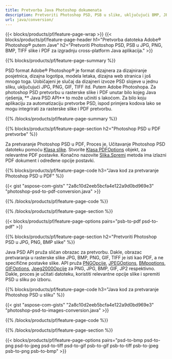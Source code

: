 ```yaml
---
title: Pretvorba Java Photoshop dokumenata
description: Pretvoriti Photoshop PSD, PSB u slike, uključujući BMP, JPG, PNG, TIFF i PDF putem Java knjižnice.
url: java/conversion/
---
```


{{< blocks/products/pf/feature-page-wrap >}}
{{< blocks/products/pf/feature-page-header h1="Pretvorba datoteka Adobe® Photoshop® putem Jave" h2="Pretvoriti Photoshop PSD, PSB u JPG, PNG, BMP, TIFF slike i PDF za izgradnju cross-platform Java aplikacija." >}}

{{% blocks/products/pf/feature-page-summary %}}

PSD format Adobe® Photoshop® je format dizajnera za dizajniranje posjetnica, dizajna logotipa, modela letaka, dizajna web stranica i još mnogo toga. Uobičajeni je slučaj da dizajneri izvoze PSD slojeve u jednu sliku, uključujući JPG, PNG, GIF, TIFF itd. Putem Adobe Photoshopa. Za photoshop PSD pretvorbu u rasterske slike i PDF unutar bilo kojeg Java rješenja, ** Java PSD API** to može učiniti s lakoćom. Za bilo koju aplikaciju za automatizaciju pretvorbe PSD, ispod primjera kodova lako se mogu integrirati za rasterske slike i PDF pretvorbu.

{{% /blocks/products/pf/feature-page-summary %}}

{{% blocks/products/pf/feature-page-section h2="Photoshop PSD u PDF pretvorbe" %}}

Za pretvaranje Photoshop PSD u PDF, Proces je, Učitavanje Photoshop PSD datoteku pomoću [Klasa slike](https://apireference.aspose.com/psd/java/com.aspose.psd/Image). Stvorite [Klasa PDFOptions](https://apireference.aspose.com/psd/java/com.aspose.psd.imageoptions/PdfOptions) objekt, za relevantne PDF postavke. Konačno nazovite [Slika.Spremi](https://apireference.aspose.com/psd/java/com.aspose.psd/Image#save-java.lang.String-com.aspose.psd.ImageOptionsBase-) metoda ima izlazni PDF dokument i određene opcije postavki.

{{% blocks/products/pf/feature-page-code h3="Java kod za pretvaranje Photoshop PSD u PDF" %}}

{{< gist "aspose-com-gists" "2a8c10d2eeb5bcfa4e122a9d0bd969e3" "photoshop-psd-to-pdf-conversion.java" >}}

{{% /blocks/products/pf/feature-page-code %}}

{{% /blocks/products/pf/feature-page-section %}}

{{< blocks/products/pf/feature-page-options pairs="psb-to-pdf psd-to-pdf" >}}

{{% blocks/products/pf/feature-page-section h2="Pretvoriti Photoshop PSD u JPG, PNG, BMP slike" %}}

Java PSD API pruža sličan obrazac za pretvorbu. Dakle, obrazac pretvaranja u rasterske slike JPG, BMP, PNG, GIF, TIFF je isti kao PDF, a ne specifične postavke slike. API pruža [PNGOpcije](https://apireference.aspose.com/psd/java/com.aspose.psd.imageoptions/PngOptions), [JPEGOptions](https://apireference.aspose.com/psd/java/com.aspose.psd.imageoptions/JpegOptions), [BMpoptions](https://apireference.aspose.com/psd/java/com.aspose.psd.imageoptions/BmpOptions), [GIFOptions](https://apireference.aspose.com/psd/java/com.aspose.psd.imageoptions/GifOptions), [Jpeg2000Opcije](https://apireference.aspose.com/psd/java/com.aspose.psd.imageoptions/Jpeg2000Options) za PNG, JPG, BMP, GIF, JP2 respektivno. Dakle, proces je učitati datoteku, koristiti relevantne opcije slike i spremiti PSD u sliku po izboru.

{{% blocks/products/pf/feature-page-code h3="Java kod za pretvaranje Photoshop PSD u sliku" %}}

{{< gist "aspose-com-gists" "2a8c10d2eeb5bcfa4e122a9d0bd969e3" "photoshop-psd-to-images-conversion.java" >}}

{{% /blocks/products/pf/feature-page-code %}}

{{% /blocks/products/pf/feature-page-section %}}

{{< blocks/products/pf/feature-page-options pairs="psd-to-bmp psd-to-png psd-to-jpeg psd-to-tiff psd-to-gif psb-to-gif psb-to-tiff psb-to-jpeg psb-to-png psb-to-bmp" >}}

